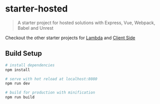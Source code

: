 # starter-hosted

> A starter project for hosted solutions with Express, Vue, Webpack, Babel and
Unrest

Checkout the other starter projects for
[Lambda](/xori/starter-project/tree/lambda)
and [Client Side](/xori/starter-project/tree/master)

## Build Setup

``` bash
# install dependencies
npm install

# serve with hot reload at localhost:8080
npm run dev

# build for production with minification
npm run build
```
